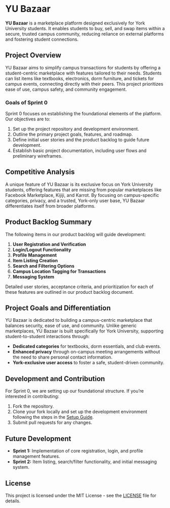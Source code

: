 # YU Bazaar

**YU Bazaar** is a marketplace platform designed exclusively for York University students. It enables students to buy, sell, and swap items within a secure, trusted campus community, reducing reliance on external platforms and fostering student connections.

## Project Overview

YU Bazaar aims to simplify campus transactions for students by offering a student-centric marketplace with features tailored to their needs. Students can list items like textbooks, electronics, dorm furniture, and tickets for campus events, connecting directly with their peers. This project prioritizes ease of use, campus safety, and community engagement.

### Goals of Sprint 0

Sprint 0 focuses on establishing the foundational elements of the platform. Our objectives are to:
1. Set up the project repository and development environment.
2. Outline the primary project goals, features, and roadmap.
3. Define initial user stories and the product backlog to guide future development.
4. Establish basic project documentation, including user flows and preliminary wireframes.

## Competitive Analysis

A unique feature of YU Bazaar is its exclusive focus on York University students, offering features that are missing from popular marketplaces like Facebook Marketplace, Kijiji, and Karrot. By focusing on campus-specific categories, privacy, and a trusted, York-only user base, YU Bazaar differentiates itself from broader platforms.

## Product Backlog Summary

The following items in our product backlog will guide development:

1. **User Registration and Verification**
2. **Login/Logout Functionality**
3. **Profile Management**
4. **Item Listing Creation**
5. **Search and Filtering Options**
6. **Campus Location Tagging for Transactions**
7. **Messaging System**

Detailed user stories, acceptance criteria, and prioritization for each of these features are outlined in our product backlog document.

## Project Goals and Differentiation

YU Bazaar is dedicated to building a campus-centric marketplace that balances security, ease of use, and community. Unlike generic marketplaces, YU Bazaar is built specifically for York University, supporting student-to-student interactions through:
- **Dedicated categories** for textbooks, dorm essentials, and club events.
- **Enhanced privacy** through on-campus meeting arrangements without the need to share personal contact information.
- **York-exclusive user access** to foster a safe, student-driven community.

## Development and Contribution

For Sprint 0, we are setting up our foundational structure. If you’re interested in contributing:
1. Fork the repository.
2. Clone your fork locally and set up the development environment following the steps in the [Setup Guide](link-to-setup-guide).
3. Submit pull requests for any changes.

## Future Development

- **Sprint 1:** Implementation of core registration, login, and profile management features.
- **Sprint 2:** Item listing, search/filter functionality, and initial messaging system.

## License

This project is licensed under the MIT License - see the [LICENSE](https://github.com/shah-krish/yu-bazaar/blob/main/LICENSE) file for details.
